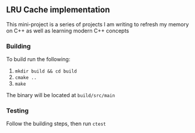 ## LRU Cache implementation

This mini-project is a series of projects I am writing to refresh my memory on C++ as well
as learning modern C++ concepts

### Building

To build run the following:

1) ``` mkdir build && cd build ```
2) ``` cmake .. ```
3) ``` make ```

The binary will be located at `build/src/main`


### Testing

Follow the building steps, then run ```ctest```
